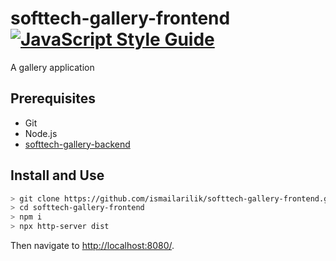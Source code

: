 # softtech-gallery-frontend [![JavaScript Style Guide](https://img.shields.io/badge/code_style-standard-brightgreen.svg)](https://standardjs.com)

A gallery application

## Prerequisites

- Git
- Node.js
- [softtech-gallery-backend](https://github.com/ismailarilik/softtech-gallery-backend)

## Install and Use

```sh
> git clone https://github.com/ismailarilik/softtech-gallery-frontend.git
> cd softtech-gallery-frontend
> npm i
> npx http-server dist
```

Then navigate to [http://localhost:8080/](http://localhost:8080/).
